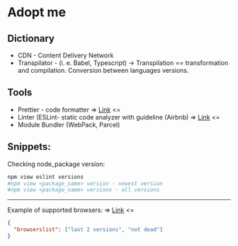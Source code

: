 # Adopt me

## Dictionary
- CDN - Content Delivery Network
- Transpilator - (i. e. Babel, Typescript) -> Transpilation == transformation and compilation. Conversion between languages versions.


## Tools
- Prettier - code formatter => [Link](https://www.npmjs.com/package/prettier) <=
- Linter (ESLint- static code analyzer with guideline (Airbnb) => [Link](https://eslint.org/)  <=
- Module Bundler (WebPack, Parcel)


## Snippets:

Checking node_package version:
```bash
npm view eslint versions
#npm view <package_name> version - newest version
#npm view <package_name> versions - all versions
```
---
Example of supported browsers: => [Link](https://browserslist.dev/?q=bGFzdCAyIHZlcnNpb25zLCBub3QgZGVhZA%3D%3D) <= 
```json
{
  "browserslist": ["last 2 versions", "not dead"]
}
```